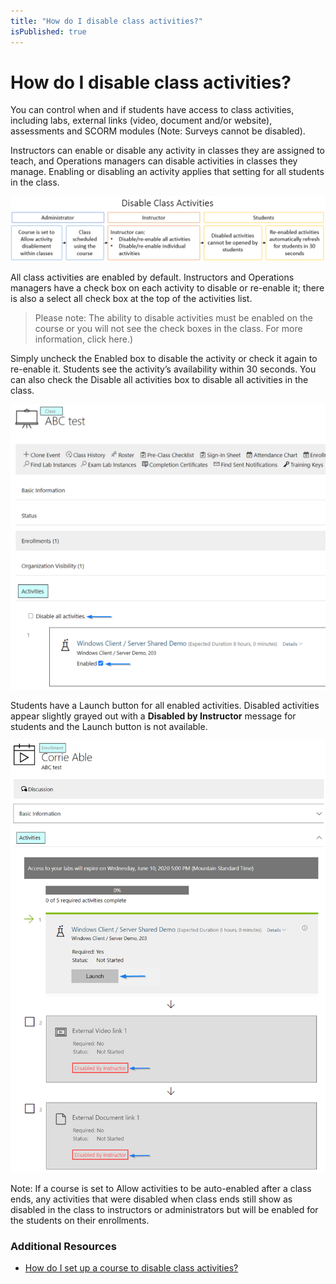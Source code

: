 ```yaml
---
title: "How do I disable class activities?"
isPublished: true
---
```


# How do I disable class activities?

You can control when and if students have access to class activities, including labs, external links (video, document and/or website), assessments and SCORM modules (Note: Surveys cannot be disabled).

Instructors can enable or disable any activity in classes they are assigned to teach, and Operations managers can disable activities in classes they manage. Enabling or disabling an activity applies that setting for all students in the class.

![](/tms/images/disable-class-activities-diagram.png)

All class activities are enabled by default. Instructors and Operations managers have a check box on each activity to disable or re-enable it; there is also a select all check box at the top of the activities list. 

> Please note: The ability to disable activities must be enabled on the course or you will not see the check boxes in the class. For more information, click here.)

Simply uncheck the Enabled box to disable the activity or check it again to re-enable it. Students see the activity’s availability within 30 seconds. You can also check the Disable all activities box to disable all activities in the class.

![](/tms/images/class-disable-activities.png)

Students have a Launch button for all enabled activities. Disabled activities appear slightly grayed out with a **Disabled by Instructor** message for students and the Launch button is not available.

![](/tms/images/student-disabled-class-activities.png)

Note: If a course is set to Allow activities to be auto-enabled after a class ends, any activities that were disabled when class ends  still show as disabled in the class to instructors or administrators but will be enabled for the students on their enrollments.

### Additional Resources

- [How do I set up a course to disable class activities?](/tms/tms-administrators/courses-and-activities/overall/course-setting-disable-class-activities.md)
